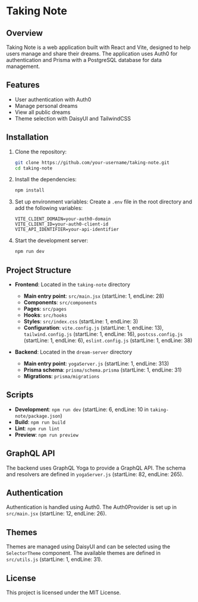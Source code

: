 # Taking Note

## Overview

Taking Note is a web application built with React and Vite, designed to help users manage and share their dreams. The application uses Auth0 for authentication and Prisma with a PostgreSQL database for data management.

## Features

- User authentication with Auth0
- Manage personal dreams
- View all public dreams
- Theme selection with DaisyUI and TailwindCSS

## Installation

1. Clone the repository:

   ```sh
   git clone https://github.com/your-username/taking-note.git
   cd taking-note
   ```

2. Install the dependencies:

   ```sh
   npm install
   ```

3. Set up environment variables:
   Create a `.env` file in the root directory and add the following variables:

   ```env
   VITE_CLIENT_DOMAIN=your-auth0-domain
   VITE_CLIENT_ID=your-auth0-client-id
   VITE_API_IDENTIFIER=your-api-identifier
   ```

4. Start the development server:
   ```sh
   npm run dev
   ```

## Project Structure

- **Frontend**: Located in the `taking-note` directory

  - **Main entry point**: `src/main.jsx` (startLine: 1, endLine: 28)
  - **Components**: `src/components`
  - **Pages**: `src/pages`
  - **Hooks**: `src/hooks`
  - **Styles**: `src/index.css` (startLine: 1, endLine: 3)
  - **Configuration**: `vite.config.js` (startLine: 1, endLine: 13), `tailwind.config.js` (startLine: 1, endLine: 16), `postcss.config.js` (startLine: 1, endLine: 6), `eslint.config.js` (startLine: 1, endLine: 38)

- **Backend**: Located in the `dream-server` directory
  - **Main entry point**: `yogaServer.js` (startLine: 1, endLine: 313)
  - **Prisma schema**: `prisma/schema.prisma` (startLine: 1, endLine: 31)
  - **Migrations**: `prisma/migrations`

## Scripts

- **Development**: `npm run dev` (startLine: 6, endLine: 10 in `taking-note/package.json`)
- **Build**: `npm run build`
- **Lint**: `npm run lint`
- **Preview**: `npm run preview`

## GraphQL API

The backend uses GraphQL Yoga to provide a GraphQL API. The schema and resolvers are defined in `yogaServer.js` (startLine: 82, endLine: 265).

## Authentication

Authentication is handled using Auth0. The Auth0Provider is set up in `src/main.jsx` (startLine: 12, endLine: 26).

## Themes

Themes are managed using DaisyUI and can be selected using the `SelectorTheme` component. The available themes are defined in `src/utils.js` (startLine: 1, endLine: 31).

## License

This project is licensed under the MIT License.
